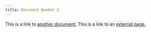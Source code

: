 ```yaml
---
title: Document Number 2
---
```


This is a link to [another document.](getting-started/doc3.md) This is a link to an [external page.](http://www.example.com/)
